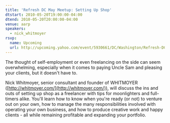 ```yaml
---
title: 'Refresh DC May Meetup: Setting Up Shop'
dtstart: 2010-05-20T19:00:00-04:00
dtend: 2010-05-20T20:00:00-04:00
venue: aarp
speakers:
  - nick_whitmoyer
rsvp:
  name: Upcoming
  url: http://upcoming.yahoo.com/event/5930661/DC/Washington/Refresh-DC-May-Meetup-Setting-Up-Shop/AARP/
---
```


The thought of self-employment or even freelancing on the side can seem overwhelming, especially when it comes to paying Uncle Sam and pleasing your clients, but it doesn't have to.

Nick Whitmoyer, senior consultant and founder of WHITMOYER ([http://whitmoyer.com/](http://whitmoyer.com/)), will discuss the ins and outs of setting up shop as a freelancer with tips for moonlighters and full-timers alike. You'll learn how to know when you're ready (or not) to venture out on your own, how to manage the many responsibilities involved with operating your own business, and how to produce creative work and happy clients - all while remaining profitable and expanding your portfolio.